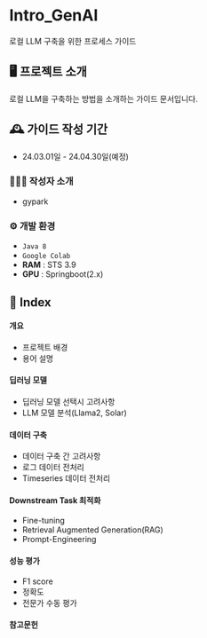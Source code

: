 # Intro_GenAI
로컬 LLM 구축을 위한 프로세스 가이드

## 🖥️ 프로젝트 소개
로컬 LLM을 구축하는 방법을 소개하는 가이드 문서입니다.
<br>

## 🕰️ 가이드 작성 기간
* 24.03.01일 - 24.04.30일(예정)

### 🧑‍🤝‍🧑 작성자 소개
 - gypark

### ⚙️ 개발 환경
- `Java 8`
- `Google Colab`
- **RAM** : STS 3.9
- **GPU** : Springboot(2.x)

## 📌 Index
#### 개요
- 프로젝트 배경
- 용어 설명
#### 딥러닝 모델
- 딥러닝 모델 선택시 고려사항
- LLM 모델 분석(Llama2, Solar)
#### 데이터 구축
- 데이터 구축 간 고려사항
- 로그 데이터 전처리
- Timeseries 데이터 전처리
#### Downstream Task 최적화
- Fine-tuning
- Retrieval Augmented Generation(RAG)
- Prompt-Engineering
#### 성능 평가
- F1 score
- 정확도
- 전문가 수동 평가
#### 참고문헌
